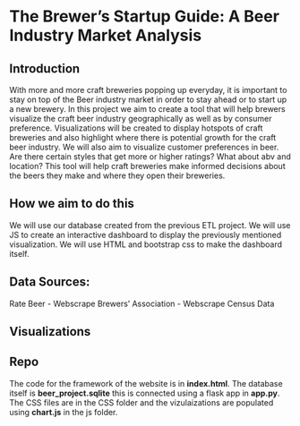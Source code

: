 # The Brewer’s Startup Guide: A Beer Industry Market Analysis
## Introduction
With more and more craft breweries popping up everyday, it is important to stay on top of the Beer industry market in order to stay ahead or to start up a new brewery. In this project we aim to create a tool that will help brewers visualize the craft beer industry geographically as well as by consumer preference. Visualizations will be created to display hotspots of craft breweries and also highlight where there is potential growth for the craft beer industry. We will also aim to visualize customer preferences in beer. Are there certain styles that get more or higher ratings? What about abv and location? This tool will help craft breweries make informed decisions about the beers they make and where they open their breweries.

## How we aim to do this
We will use our database created from the previous ETL project. We will use JS to create an interactive dashboard to display the previously mentioned visualization. We will use HTML and bootstrap css to make the dashboard itself. 


## Data Sources:
Rate Beer - Webscrape
Brewers’ Association - Webscrape 
Census Data

## Visualizations


## Repo
The code for the framework of the website is in **index.html**. The database itself is **beer_project.sqlite** this is connected using a flask app in **app.py**. The CSS files are in the CSS folder and the vizulaizations are populated using **chart.js** in the js folder. 
